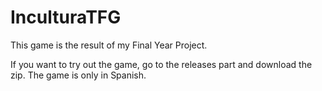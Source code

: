 # InculturaTFG
This game is the result of my Final Year Project. 

If you want to try out the game, go to the releases part and download the zip.
The game is only in Spanish.
